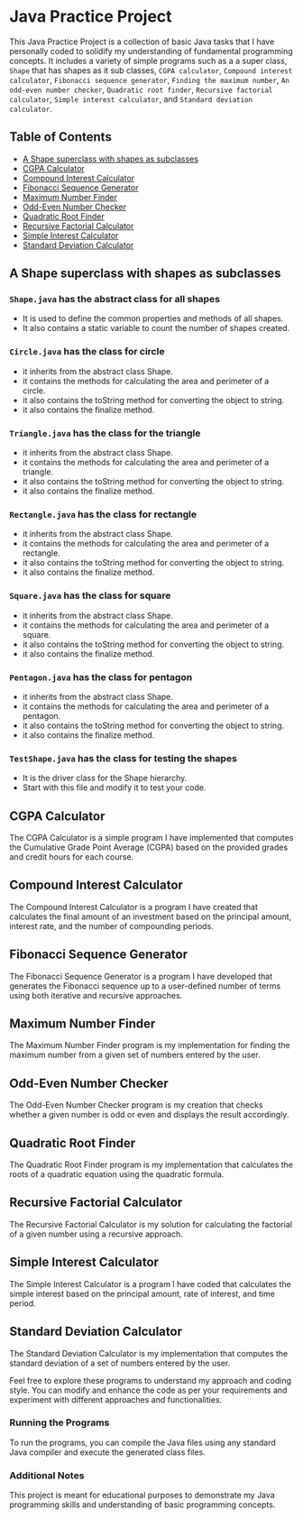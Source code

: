 # Java Practice Project

This Java Practice Project is a collection of basic Java tasks that I have personally coded to solidify my understanding of fundamental programming concepts. It includes a variety of simple programs such as a a super class, `Shape` that has shapes as it sub classes, `CGPA calculator`, `Compound interest calculator`, `Fibonacci sequence generator`, `Finding the maximum number`, `An odd-even number checker`, `Quadratic root finder`, `Recursive factorial calculator`, `Simple interest calculator`, and `Standard deviation calculator`.

## Table of Contents
- [A Shape superclass with shapes as subclasses](#A-Shape-superclass-with-shapes-as-subclasses)
- [CGPA Calculator](#cgpa-calculator)
- [Compound Interest Calculator](#compound-interest-calculator)
- [Fibonacci Sequence Generator](#fibonacci-sequence-generator)
- [Maximum Number Finder](#maximum-number-finder)
- [Odd-Even Number Checker](#odd-even-number-checker)
- [Quadratic Root Finder](#quadratic-root-finder)
- [Recursive Factorial Calculator](#recursive-factorial-calculator)
- [Simple Interest Calculator](#simple-interest-calculator)
- [Standard Deviation Calculator](#standard-deviation-calculator)

## A Shape superclass with shapes as subclasses

### `Shape.java` has the abstract class for all shapes
* It is used to define the common properties and methods of all shapes. 
* It also contains a static variable to count the number of shapes created.

### `Circle.java` has the class for circle
 * it inherits from the abstract class Shape.
 * it contains the methods for calculating the area and perimeter of a circle.
 * it also contains the toString method for converting the object to string.
 * it also contains the finalize method.

### `Triangle.java` has the class for the triangle
 * it inherits from the abstract class Shape.
 * it contains the methods for calculating the area and perimeter of a triangle.
 * it also contains the toString method for converting the object to string.
 * it also contains the finalize method.

### `Rectangle.java` has the class for rectangle
 * it inherits from the abstract class Shape.
 * it contains the methods for calculating the area and perimeter of a rectangle.
 * it also contains the toString method for converting the object to string.
 * it also contains the finalize method.

### `Square.java` has the class for square 
 * it inherits from the abstract class Shape.
 * it contains the methods for calculating the area and perimeter of a square.
 * it also contains the toString method for converting the object to string.
 * it also contains the finalize method.

### `Pentagon.java` has the class for pentagon
 * it inherits from the abstract class Shape.
 * it contains the methods for calculating the area and perimeter of a pentagon.
 * it also contains the toString method for converting the object to string.
 * it also contains the finalize method.

### `TestShape.java` has the class for testing the shapes
 * It is the driver class for the Shape hierarchy.
 * Start with this file and modify it to test your code.



## CGPA Calculator

The CGPA Calculator is a simple program I have implemented that computes the Cumulative Grade Point Average (CGPA) based on the provided grades and credit hours for each course.

## Compound Interest Calculator

The Compound Interest Calculator is a program I have created that calculates the final amount of an investment based on the principal amount, interest rate, and the number of compounding periods.

## Fibonacci Sequence Generator

The Fibonacci Sequence Generator is a program I have developed that generates the Fibonacci sequence up to a user-defined number of terms using both iterative and recursive approaches.

## Maximum Number Finder

The Maximum Number Finder program is my implementation for finding the maximum number from a given set of numbers entered by the user.

## Odd-Even Number Checker

The Odd-Even Number Checker program is my creation that checks whether a given number is odd or even and displays the result accordingly.

## Quadratic Root Finder

The Quadratic Root Finder program is my implementation that calculates the roots of a quadratic equation using the quadratic formula.

## Recursive Factorial Calculator

The Recursive Factorial Calculator is my solution for calculating the factorial of a given number using a recursive approach.

## Simple Interest Calculator

The Simple Interest Calculator is a program I have coded that calculates the simple interest based on the principal amount, rate of interest, and time period.

## Standard Deviation Calculator

The Standard Deviation Calculator is my implementation that computes the standard deviation of a set of numbers entered by the user.

Feel free to explore these programs to understand my approach and coding style. You can modify and enhance the code as per your requirements and experiment with different approaches and functionalities.

### Running the Programs

To run the programs, you can compile the Java files using any standard Java compiler and execute the generated class files.

### Additional Notes

This project is meant for educational purposes to demonstrate my Java programming skills and understanding of basic programming concepts.

